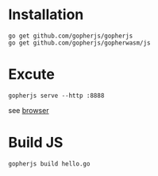 # Installation
```
go get github.com/gopherjs/gopherjs
go get github.com/gopherjs/gopherwasm/js
```

# Excute
```
gopherjs serve --http :8888
```
see [browser](http://127.0.0.1:8888)


# Build JS
```
gopherjs build hello.go
```
